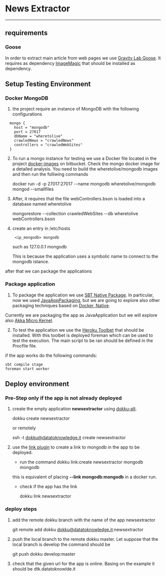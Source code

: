 # News Extractor
----------------


## requirements

### Goose
In order to extract main article from web pages we use [Gravity Lab Goose](). It requires
as dependency [ImageMagic](http://www.imagemagick.org/) that should be installed as dependency.

## Setup Testing Environment

### Docker MongoDB

1. the project require an instance of MongoDB with the following configurations

```
  mongo {
    host = "mongodb"
    port = 27017
    dbName = "wheretolive"
    crawledNews = "crawledNews"
    controllers = "crawledWebSites"
  }
```

2. To run a mongo instance for testing we use a Docker file located in the project
[docker-images](https://bitbucket.org/datatoknowledge/docker-images) on bitbucket. Check the mongo docker image
for a detailed analysis. You need to build the wheretolive/mongodb images and then run the folliwing commands

    docker run -d -p 27017:27017 --name mongodb wheretolive/mongodb mongod --smallfiles

3. After, it requires that the file webControllers.bson is loaded into a database named wheretolive

    mongorestore --collection crawledWebSites --db wheretolive webControllers.bson


4. create an entry in /etc/hosts

        <ip_mongodb> mongodb

    such as
        127.0.0.1 mongodb

    This is because the application uses a symbolic name to connect to the mongodb istance.

after that we can package the applications



### Package application

1. To package the application we use [SBT Native Package](http://www.scala-sbt.org/sbt-native-packager/index.html).
In particular, now we used [JavaAppPackaging](http://www.scala-sbt.org/sbt-native-packager/archetypes/), but we
are going to explore also other packaging techniques based on [Docker, Native](http://www.scala-sbt.org/sbt-native-packager/gettingstarted.html#id4).

Currently we are packaging the app as JavaApplication but we will explore also [Akka Micro Kernel](http://www.scala-sbt.org/sbt-native-packager/gettingstarted.html).

2. To test the application we use the [Heroku Toolbet](https://toolbelt.heroku.com/) that should be installed.
  With this toolbet is deployed foreman which can be used to test the execution. The main script to be ran should be
  defined in the Procfile file.

 if the app works do the following commands:

    sbt compile stage
    foreman start worker


## Deploy environment

### Pre-Step only if the app is not already deployed

1. create the empty application **newsextractor** using [dokku-alt](https://github.com/dokku-alt/dokku-alt#create-only-application).

    dokku create newsextractor

    or remotely

    ssh -t dokku@datatoknowledge.it create newsextractor

2. use the [link plugin](https://github.com/rlaneve/dokku-link) to create a link to mongodb in the app to be deployed.

    - run the command
        dokku link:create newsextractor mongodb mongodb

    this is equivalent of placing **--link mongodb:mongodb** in a docker run.

    - check if the app has the link

        dokku link newsextractor


### deploy steps

1. add the remote dokku branch with the name of the app newsextractor

    git remote add dokku dokku@datatoknowledge.it:newsextractor

2. push the local branch to the remote dokku master. Let suppose that the local branch is develop the command should be

    git push dokku develop:master

3. check that the given url for the app is online. Basing on the example it should be dtk.datatoknowlde.it